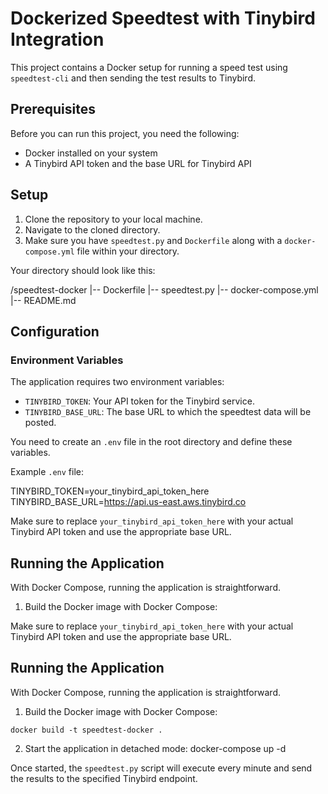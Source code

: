 # Dockerized Speedtest with Tinybird Integration

This project contains a Docker setup for running a speed test using `speedtest-cli` and then sending the test results to Tinybird.

## Prerequisites

Before you can run this project, you need the following:
- Docker installed on your system
- A Tinybird API token and the base URL for Tinybird API

## Setup

1. Clone the repository to your local machine.
2. Navigate to the cloned directory.
3. Make sure you have `speedtest.py` and `Dockerfile` along with a `docker-compose.yml` file within your directory.

Your directory should look like this:

/speedtest-docker
|-- Dockerfile 
|-- speedtest.py 
|-- docker-compose.yml 
|-- README.md


## Configuration

### Environment Variables

The application requires two environment variables:
- `TINYBIRD_TOKEN`: Your API token for the Tinybird service.
- `TINYBIRD_BASE_URL`: The base URL to which the speedtest data will be posted.

You need to create an `.env` file in the root directory and define these variables.

Example `.env` file:

TINYBIRD_TOKEN=your_tinybird_api_token_here TINYBIRD_BASE_URL=https://api.us-east.aws.tinybird.co


Make sure to replace `your_tinybird_api_token_here` with your actual Tinybird API token and use the appropriate base URL.

## Running the Application

With Docker Compose, running the application is straightforward.

1. Build the Docker image with Docker Compose:


Make sure to replace `your_tinybird_api_token_here` with your actual Tinybird API token and use the appropriate base URL.

## Running the Application

With Docker Compose, running the application is straightforward.

1. Build the Docker image with Docker Compose:

```
docker build -t speedtest-docker .
```

2. Start the application in detached mode:
docker-compose up -d

Once started, the `speedtest.py` script will execute every minute and send the results to the specified Tinybird endpoint.

